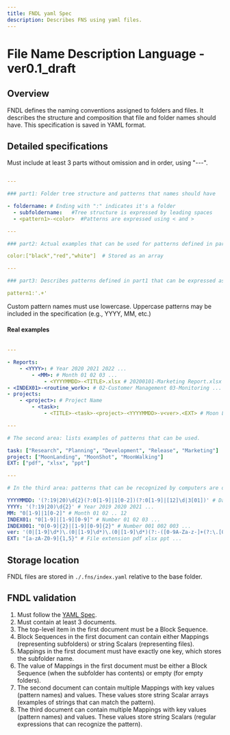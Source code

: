 ```yaml
---
title: FNDL yaml Spec
description: Describes FNS using yaml files.
---
```


# File Name Description Language - ver0.1_draft

## Overview

FNDL defines the naming conventions assigned to folders and files.
It describes the structure and composition that file and folder names should have.
This specification is saved in YAML format.

## Detailed specifications

Must include at least 3 parts without omission and in order, using "---".

```yaml

---

### part1: Folder tree structure and patterns that names should have

- foldername: # Ending with ":" indicates it's a folder
  - subfoldername:   #Tree structure is expressed by leading spaces
  - <pattern1>-<color>  #Patterns are expressed using < and >

---

### part2: Actual examples that can be used for patterns defined in part1. Not mandatory

color:["black","red","white"]  # Stored as an array

---

### part3: Describes patterns defined in part1 that can be expressed as regular expressions

pattern1:'.+'  
```
Custom pattern names must use lowercase. Uppercase patterns may be included in the specification (e.g., YYYY, MM, etc.)

#### Real examples

```yaml

---

- Reports:
    - <YYYY>: # Year 2020 2021 2022 ...
        - <MM>: # Month 01 02 03 ...
            - <YYYYMMDD>-<TITLE>.xlsx # 20200101-Marketing Report.xlsx
- <INDEX01>-<routine_work>: # 02-Customer Management 03-Monitoring ...
- projects:
    - <project>: # Project Name
        - <task>:
            - <TITLE>-<task>-<project>-<YYYYMMDD>-v<ver>.<EXT> # Moon Landing Project Proposal-Planning-Moon Landing-20200101-v1.0.ppt

---

# The second area: lists examples of patterns that can be used.

task: ["Research", "Planning", "Development", "Release", "Marketing"]
project: ["MoonLanding", "MoonShot", "MoonWalking"]
EXT: ["pdf", "xlsx", "ppt"]

---

# In the third area: patterns that can be recognized by computers are described using regular expressions.

YYYYMMDD: '(?:19|20)\d{2}(?:0[1-9]|1[0-2])(?:0[1-9]|[12]\d|3[01])' # Date (Year-Month-Day)
YYYY: '(?:19|20)\d{2}' # Year 2019 2020 2021 ...
MM: "0[1-9]|1[0-2]" # Month 01 02 .. 12
INDEX01: "0[1-9]|[1-9][0-9]" # Number 01 02 03 ...
INDEX001: "0[0-9]{2}|[1-9][0-9]{2}" # Number 001 002 003 ...
ver: '(0|[1-9]\d*)\.(0|[1-9]\d*)\.(0|[1-9]\d*)(?:-([0-9A-Za-z-]+(?:\.[0-9A-Za-z-]+)*))?(?:\+([0-9A-Za-z-]+(?:\.[0-9A-Za-z-]+)*))?' # Version 1.0.0 Reference: https://github.com/nils-tekampe/semverdoc/blob/master/semverdoc.md
EXT: "[a-zA-Z0-9]{1,5}" # File extension pdf xlsx ppt ...
```

## Storage location

FNDL files are stored in `./.fns/index.yaml` relative to the base folder.

## FNDL validation

1. Must follow the [YAML Spec](https://yaml.org/spec/).  
1. Must contain at least 3 documents.
1. The top-level item in the first document must be a Block Sequence.   
1. Block Sequences in the first document can contain either Mappings (representing subfolders) or string Scalars (representing files).
1. Mappings in the first document must have exactly one key, which stores the subfolder name.
1. The value of Mappings in the first document must be either a Block Sequence (when the subfolder has contents) or empty (for empty folders).
1. The second document can contain multiple Mappings with key values (pattern names) and values. These values store string Scalar arrays (examples of strings that can match the pattern).
1. The third document can contain multiple Mappings with key values (pattern names) and values. These values store string Scalars (regular expressions that can recognize the pattern).
